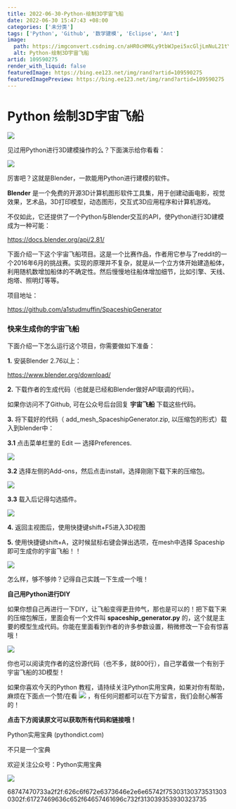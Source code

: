 ```yaml
---
title: 2022-06-30-Python-绘制3D宇宙飞船
date: 2022-06-30 15:47:43 +08:00
categories: ['未分类']
tags: ['Python', 'Github', '数学建模', 'Eclipse', 'Ant']
image:
  path: https://imgconvert.csdnimg.cn/aHR0cHM6Ly9tbWJpei5xcGljLmNuL21tYml6X2dpZi9oNk5xb3pZY0NRNXg5dDZRMDR0MkxXOEtFbTFDbjdCU0hTaWFvTjZaYzVvODhSMjNNbkI1VjZRcHRQVjFBS2ljOXUwZXJWSzRLMVZxdmVmMTIxdWZ0UEJBLzY0MA?x-oss-process=image/format,png
  alt: Python-绘制3D宇宙飞船
artid: 109590275
render_with_liquid: false
featuredImage: https://bing.ee123.net/img/rand?artid=109590275
featuredImagePreview: https://bing.ee123.net/img/rand?artid=109590275
---
```


# Python 绘制3D宇宙飞船

![](https://i-blog.csdnimg.cn/blog_migrate/eeb6bf89064a99d570b56556f3c43c5a.png)

见过用Python进行3D建模操作的么？下面演示给你看看：

![](https://i-blog.csdnimg.cn/blog_migrate/a6b1adf83e7d7b796072eeb9a3f8a8f7.gif)

厉害吧？这就是Blender，一款能用Python进行建模的软件。

**Blender**
是一个免费的开源3D计算机图形软件工具集，用于创建动画电影，视觉效果，艺术品，3D打印模型，动态图形，交互式3D应用程序和计算机游戏。

不仅如此，它还提供了一个Python与Blender交互的API，使Python进行3D建模成为一种可能：
  
https://docs.blender.org/api/2.81/

下面介绍一下这个宇宙飞船项目。这是一个比赛作品，作者用它参与了reddit的一个2016年6月的挑战赛。实现的原理并不复杂，就是从一个立方体开始建造船体，利用随机数增加船体的不确定性。然后慢慢地往船体增加细节，比如引擎、天线、炮塔、照明灯等等。

项目地址：
  
https://github.com/a1studmuffin/SpaceshipGenerator

### 

### **快来生成你的宇宙飞船**

下面介绍一下怎么运行这个项目，你需要做如下准备：

**1.**
安装Blender 2.76以上：
  
https://www.blender.org/download/

**2.**
下载作者的生成代码（也就是已经和Blender做好API联调的代码）。
  
如果你访问不了Github, 可在公众号后台回复
**宇宙飞船**
下载这些代码。

**3.**
将下载好的代码（ add\_mesh\_SpaceshipGenerator.zip, 以压缩包的形式）载入到blender中：

**3.1**
点击菜单栏里的 Edit — 选择Preferences.

![](https://i-blog.csdnimg.cn/blog_migrate/401fc39c5106cda718cf25348ef9ee3e.png)

**3.2**
选择左侧的Add-ons，然后点击install，选择刚刚下载下来的压缩包。

![](https://i-blog.csdnimg.cn/blog_migrate/11f7eefc5299c9168a488235c46eaa81.png)

**3.3**
载入后记得勾选插件。

![](https://i-blog.csdnimg.cn/blog_migrate/eaa0bcf2d74c014ccd28c1195da19e1f.png)

**4.**
返回主视图后，使用快捷键shift+F5进入3D视图

**5.**
使用快捷键shift+A，这时候鼠标右键会弹出选项，在mesh中选择 Spaceship即可生成你的宇宙飞船！！

![](https://i-blog.csdnimg.cn/blog_migrate/7826014318dde1d96e241f759e838cdc.png)

怎么样，够不够帅？记得自己实践一下生成一个哦！

**自己用Python进行DIY**

如果你想自己再进行一下DIY，让飞船变得更丑帅气，那也是可以的！把下载下来的压缩包解压，里面会有一个文件叫
**spaceship\_generator.py**
的，这个就是主要的模型生成代码。你能在里面看到作者的许多参数设置，稍微修改一下会有惊喜哦！

![](https://i-blog.csdnimg.cn/blog_migrate/4688523ebf5ec681b8b0c675a3dd8b8b.png)

你也可以阅读完作者的这份源代码（也不多，就800行），自己学着做一个有别于宇宙飞船的3D模型！

如果你喜欢今天的Python 教程，请持续关注Python实用宝典，如果对你有帮助，麻烦在下面点一个赞/在看
![](https://i-blog.csdnimg.cn/blog_migrate/3e810cd6ba0b581a5108b57f1546e43f.png)
，有任何问题都可以在下方留言，我们会耐心解答的！

**点击下方阅读原文可以获取所有代码和链接哦！**

Python实用宝典 (pythondict.com)

不只是一个宝典

欢迎关注公众号：Python实用宝典

![](https://i-blog.csdnimg.cn/blog_migrate/22492068f41db603c453f7de03fc83a2.png)

68747470733a2f2f:626c6f672e6373646e2e6e65742f753031303735313030302f:61727469636c652f64657461696c732f313039353930323735
